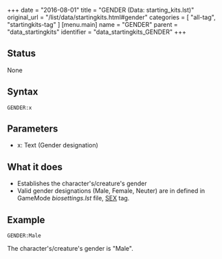 +++
date = "2016-08-01"
title = "GENDER (Data: starting_kits.lst)"
original_url = "/list/data/startingkits.html#gender"
categories = [ "all-tag", "startingkits-tag" ]
[menu.main]
    name = "GENDER"
    parent = "data_startingkits"
    identifier = "data_startingkits_GENDER"
+++

## Status

None

## Syntax

`GENDER:x`

## Parameters

-   x: Text (Gender designation)



What it does
------------

-   Establishes the character's/creature's gender
-   Valid gender designations (Male, Female, Neuter) are in defined in
    GameMode *biosettings.lst* file,
    [SEX](/list/system/biosettings/sex.html) tag.

Example
-------

`GENDER:Male`

The character's/creature's gender is "Male".

